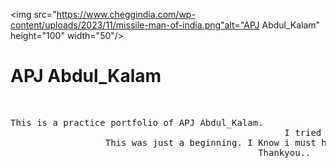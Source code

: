 <img src="https://www.cheggindia.com/wp-content/uploads/2023/11/missile-man-of-india.png"alt="APJ Abdul_Kalam" height="100" width="50"/>
<h1>APJ Abdul_Kalam</h1>
<br>

<pre>This is a practice portfolio of APJ Abdul_Kalam.
                                                    I tried to use HTML,CSS for making this project.                          
                  This was just a beginning. I Know i must have to go long in my deveopment journey
                                               Thankyou..</pre>
